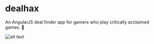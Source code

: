 # dealhax
An AngularJS deal finder app for gamers who play critically acclaimed games. :space_invader:

![alt text](http://i.imgur.com/FMxFTQ5.png "dealhax")
